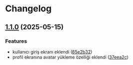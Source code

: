 # Changelog

## [1.1.0](https://github.com/Onus-Services/WfmUser-iOS/compare/1.0.0...v1.1.0) (2025-05-15)


### Features

* kullanıcı giriş ekranı eklendi ([65e2b32](https://github.com/Onus-Services/WfmUser-iOS/commit/65e2b32d384e1c84f789caf17d156ebf04e0a01c))
* profil ekranına avatar yükleme özelliği eklendi ([37eea2c](https://github.com/Onus-Services/WfmUser-iOS/commit/37eea2c2fc10cc8a714ccbb1134b7b51521ddc25))
